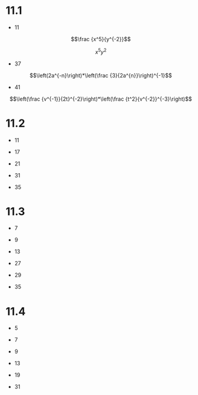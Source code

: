 # 11.1

* 11

$$\frac {x^5}{y^{-2}}$$

$$x^5y^2$$

* 37

$$\left(2a^{-n}\right)*\left(\frac {3}{2a^{n}}\right)^{-1}$$



* 41

$$\left(\frac {v^{-1}}{2t}^{-2}\right)*\left(\frac {t^2}{v^{-2}}^{-3}\right)$$

# 11.2

* 11

* 17

* 21

* 31

* 35

# 11.3

* 7

* 9

* 13

* 27

* 29

* 35

# 11.4

* 5

* 7

* 9

* 13

* 19

* 31
